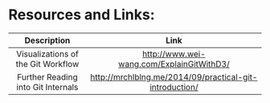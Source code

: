 Resources and Links:
====================

| Description | Link |
| :---: | :---: | 
| Visualizations of the Git Workflow | http://www.wei-wang.com/ExplainGitWithD3/ |
| Further Reading into Git Internals | http://mrchlblng.me/2014/09/practical-git-introduction/ |
